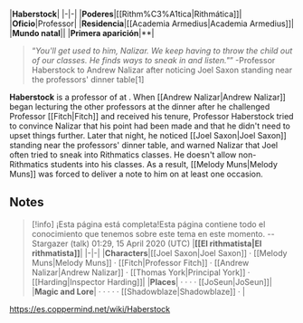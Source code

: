 |**Haberstock**|
|-|-|
|**Poderes**|[[Rithm%C3%A1tica\|Rithmática]]|
|**Oficio**|Professor|
|**Residencia**|[[Academia Armedius\|Academia Armedius]]|
|**Mundo natal**||
|**Primera aparición**|**|

>“*You'll get used to him, Nalizar. We keep having to throw the child out of our classes. He finds ways to sneak in and listen."*”
\-Professor Haberstock to Andrew Nalizar after noticing Joel Saxon standing near the professors' dinner table[1]


**Haberstock** is a professor of  at .
When [[Andrew Nalizar\|Andrew Nalizar]] began lecturing the other professors at the dinner after he challenged Professor [[Fitch\|Fitch]] and received his tenure, Professor Haberstock tried to convince Nalizar that his point had been made and that he didn't need to upset things further. Later that night, he noticed [[Joel Saxon\|Joel Saxon]] standing near the professors' dinner table, and warned Nalizar that Joel often tried to sneak into Rithmatics classes.
He doesn't allow non-Rithmatics students into his classes. As a result, [[Melody Muns\|Melody Muns]] was forced to deliver a note to him on at least one occasion.

## Notes

> [!info] ¡Esta página está completa!Esta página contiene todo el conocimiento que tenemos sobre este tema en este momento.
--Stargazer (talk) 01:29, 15 April 2020 (UTC)
|**[[El rithmatista\|El rithmatista]]**|
|-|-|
|**Characters**|[[Joel Saxon\|Joel Saxon]] · [[Melody Muns\|Melody Muns]] · [[Fitch\|Professor Fitch]] · [[Andrew Nalizar\|Andrew Nalizar]] · [[Thomas York\|Principal York]] · [[Harding\|Inspector Harding]]|
|**Places**| ·  ·  ·  · [[JoSeun\|JoSeun]]|
|**Magic and Lore**| ·  ·  ·  ·  · [[Shadowblaze\|Shadowblaze]] · |



https://es.coppermind.net/wiki/Haberstock